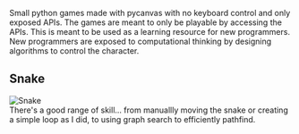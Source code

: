 Small python games made with pycanvas with no keyboard control and only exposed APIs. The games are meant to only be playable
by accessing the APIs. This is meant to be used as a learning resource for new programmers. New programmers are exposed to 
computational thinking by designing algorithms to control the character.

## Snake

![Snake](./gifs/snake.gif)  
There's a good range of skill... from manuallly moving the snake or creating a simple loop as I did, to using graph search to
efficiently pathfind.